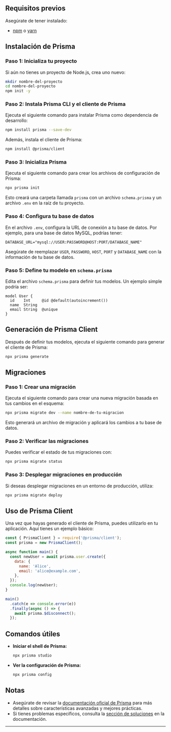 ## Requisitos previos

Asegúrate de tener instalado:

- [npm](https://www.npmjs.com/get-npm) o [yarn](https://yarnpkg.com/getting-started/install)

## Instalación de Prisma

### Paso 1: Inicializa tu proyecto

Si aún no tienes un proyecto de Node.js, crea uno nuevo:

```bash
mkdir nombre-del-proyecto
cd nombre-del-proyecto
npm init -y
```

### Paso 2: Instala Prisma CLI y el cliente de Prisma

Ejecuta el siguiente comando para instalar Prisma como dependencia de desarrollo:

```bash
npm install prisma --save-dev
```

Además, instala el cliente de Prisma:

```bash
npm install @prisma/client
```

### Paso 3: Inicializa Prisma

Ejecuta el siguiente comando para crear los archivos de configuración de Prisma:

```bash
npx prisma init
```

Esto creará una carpeta llamada `prisma` con un archivo `schema.prisma` y un archivo `.env` en la raíz de tu proyecto.

### Paso 4: Configura tu base de datos

En el archivo `.env`, configura la URL de conexión a tu base de datos. Por ejemplo, para una base de datos MySQL, podrías tener:

```
DATABASE_URL="mysql://USER:PASSWORD@HOST:PORT/DATABASE_NAME"
```

Asegúrate de reemplazar `USER`, `PASSWORD`, `HOST`, `PORT` y `DATABASE_NAME` con la información de tu base de datos.

### Paso 5: Define tu modelo en `schema.prisma`

Edita el archivo `schema.prisma` para definir tus modelos. Un ejemplo simple podría ser:

```prisma
model User {
  id    Int     @id @default(autoincrement())
  name  String
  email String  @unique
}
```

## Generación de Prisma Client

Después de definir tus modelos, ejecuta el siguiente comando para generar el cliente de Prisma:

```bash
npx prisma generate
```

## Migraciones

### Paso 1: Crear una migración

Ejecuta el siguiente comando para crear una nueva migración basada en tus cambios en el esquema:

```bash
npx prisma migrate dev --name nombre-de-tu-migracion
```

Esto generará un archivo de migración y aplicará los cambios a tu base de datos.

### Paso 2: Verificar las migraciones

Puedes verificar el estado de tus migraciones con:

```bash
npx prisma migrate status
```

### Paso 3: Desplegar migraciones en producción

Si deseas desplegar migraciones en un entorno de producción, utiliza:

```bash
npx prisma migrate deploy
```

## Uso de Prisma Client

Una vez que hayas generado el cliente de Prisma, puedes utilizarlo en tu aplicación. Aquí tienes un ejemplo básico:

```javascript
const { PrismaClient } = require('@prisma/client');
const prisma = new PrismaClient();

async function main() {
  const newUser = await prisma.user.create({
    data: {
      name: 'Alice',
      email: 'alice@example.com',
    },
  });
  console.log(newUser);
}

main()
  .catch(e => console.error(e))
  .finally(async () => {
    await prisma.$disconnect();
  });
```

## Comandos útiles

- **Iniciar el shell de Prisma:**  
  ```bash
  npx prisma studio
  ```

- **Ver la configuración de Prisma:**  
  ```bash
  npx prisma config
  ```

## Notas

- Asegúrate de revisar la [documentación oficial de Prisma](https://www.prisma.io/docs) para más detalles sobre características avanzadas y mejores prácticas.
- Si tienes problemas específicos, consulta la [sección de soluciones](https://www.prisma.io/docs/troubleshooting) en la documentación.

---